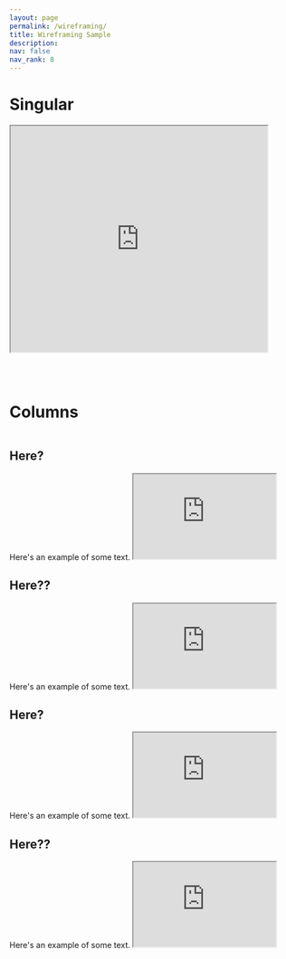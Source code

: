 ```yaml
---
layout: page
permalink: /wireframing/
title: Wireframing Sample
description:
nav: false
nav_rank: 8
---
```


<head>
  <script>
    var frame = document.querySelector("iframe");
    header = frame.contentDocument.querySelector("header");
    header.remove();
    footer = frame.contentDocument.querySelector("footer");
    footer.remove();
  </script>
</head>

# Singular

<iframe src="https://lore3581.github.io/da4a-collectionbuilder/item.html?id=da4a007/#content" width="90%" height=400px title="Collection Builder Integration"></iframe>

<br><br>
# Columns

<div class="row">
  
  <div class="column">
    <h2>Here?</h2>Here's an example of some text.
    <iframe src="https://lore3581.github.io/da4a-collectionbuilder/item.html?id=da4a007" width="50%" title="Collection Builder Integration"></iframe>
  </div>
  
  <div class="column">
    <h2>Here??</h2>Here's an example of some text.
    <iframe src="https://lore3581.github.io/da4a-collectionbuilder/item.html?id=da4a007" width="50%" title="Collection Builder Integration"></iframe>
  </div>
  
</div>

<div class="row">
  
  <div class="column">
    <h2>Here?</h2>Here's an example of some text.
    <iframe src="https://lore3581.github.io/da4a-collectionbuilder/item.html?id=da4a007" width="50%" title="Collection Builder Integration"></iframe>
  </div>
  
  <div class="column">
    <h2>Here??</h2>Here's an example of some text.
    <iframe src="https://lore3581.github.io/da4a-collectionbuilder/item.html?id=da4a007" width="50%" title="Collection Builder Integration"></iframe>
  </div>
  
</div>
